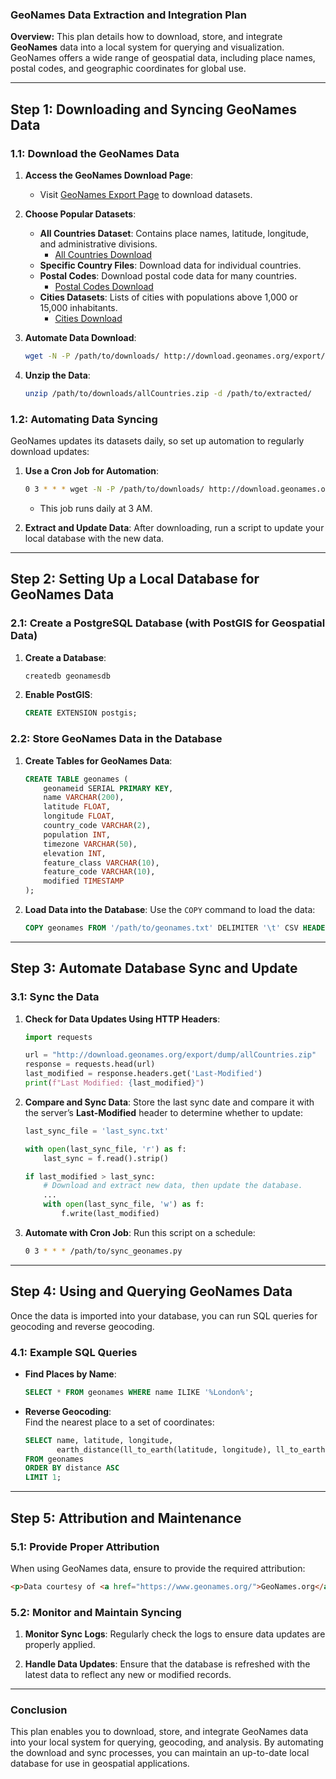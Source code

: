 ### **GeoNames Data Extraction and Integration Plan**

**Overview:**
This plan details how to download, store, and integrate **GeoNames** data into a local system for querying and visualization. GeoNames offers a wide range of geospatial data, including place names, postal codes, and geographic coordinates for global use.

---

## **Step 1: Downloading and Syncing GeoNames Data**

### **1.1: Download the GeoNames Data**
1. **Access the GeoNames Download Page**:  
   - Visit [GeoNames Export Page](https://www.geonames.org/export/) to download datasets.
   
2. **Choose Popular Datasets**:
   - **All Countries Dataset**: Contains place names, latitude, longitude, and administrative divisions.
     - [All Countries Download](http://download.geonames.org/export/dump/allCountries.zip)
   - **Specific Country Files**: Download data for individual countries.
   - **Postal Codes**: Download postal code data for many countries.
     - [Postal Codes Download](http://download.geonames.org/export/zip/allCountries.zip)
   - **Cities Datasets**: Lists of cities with populations above 1,000 or 15,000 inhabitants.
     - [Cities Download](http://download.geonames.org/export/dump/cities1000.zip)
   
3. **Automate Data Download**:
   ```bash
   wget -N -P /path/to/downloads/ http://download.geonames.org/export/dump/allCountries.zip
   ```

4. **Unzip the Data**:
   ```bash
   unzip /path/to/downloads/allCountries.zip -d /path/to/extracted/
   ```

### **1.2: Automating Data Syncing**
GeoNames updates its datasets daily, so set up automation to regularly download updates:
1. **Use a Cron Job for Automation**:
   ```bash
   0 3 * * * wget -N -P /path/to/downloads/ http://download.geonames.org/export/dump/allCountries.zip
   ```
   - This job runs daily at 3 AM.

2. **Extract and Update Data**:
   After downloading, run a script to update your local database with the new data.

---

## **Step 2: Setting Up a Local Database for GeoNames Data**

### **2.1: Create a PostgreSQL Database (with PostGIS for Geospatial Data)**

1. **Create a Database**:
   ```bash
   createdb geonamesdb
   ```

2. **Enable PostGIS**:
   ```sql
   CREATE EXTENSION postgis;
   ```

### **2.2: Store GeoNames Data in the Database**
1. **Create Tables for GeoNames Data**:
   ```sql
   CREATE TABLE geonames (
       geonameid SERIAL PRIMARY KEY,
       name VARCHAR(200),
       latitude FLOAT,
       longitude FLOAT,
       country_code VARCHAR(2),
       population INT,
       timezone VARCHAR(50),
       elevation INT,
       feature_class VARCHAR(10),
       feature_code VARCHAR(10),
       modified TIMESTAMP
   );
   ```

2. **Load Data into the Database**:
   Use the `COPY` command to load the data:
   ```sql
   COPY geonames FROM '/path/to/geonames.txt' DELIMITER '\t' CSV HEADER;
   ```

---

## **Step 3: Automate Database Sync and Update**

### **3.1: Sync the Data**

1. **Check for Data Updates Using HTTP Headers**:
   ```python
   import requests

   url = "http://download.geonames.org/export/dump/allCountries.zip"
   response = requests.head(url)
   last_modified = response.headers.get('Last-Modified')
   print(f"Last Modified: {last_modified}")
   ```

2. **Compare and Sync Data**:
   Store the last sync date and compare it with the server’s **Last-Modified** header to determine whether to update:
   ```python
   last_sync_file = 'last_sync.txt'

   with open(last_sync_file, 'r') as f:
       last_sync = f.read().strip()

   if last_modified > last_sync:
       # Download and extract new data, then update the database.
       ...
       with open(last_sync_file, 'w') as f:
           f.write(last_modified)
   ```

3. **Automate with Cron Job**:
   Run this script on a schedule:
   ```bash
   0 3 * * * /path/to/sync_geonames.py
   ```

---

## **Step 4: Using and Querying GeoNames Data**

Once the data is imported into your database, you can run SQL queries for geocoding and reverse geocoding.

### **4.1: Example SQL Queries**

- **Find Places by Name**:
   ```sql
   SELECT * FROM geonames WHERE name ILIKE '%London%';
   ```

- **Reverse Geocoding**:  
   Find the nearest place to a set of coordinates:
   ```sql
   SELECT name, latitude, longitude,
          earth_distance(ll_to_earth(latitude, longitude), ll_to_earth(51.5074, -0.1278)) AS distance
   FROM geonames
   ORDER BY distance ASC
   LIMIT 1;
   ```

---

## **Step 5: Attribution and Maintenance**

### **5.1: Provide Proper Attribution**
When using GeoNames data, ensure to provide the required attribution:
   ```html
   <p>Data courtesy of <a href="https://www.geonames.org/">GeoNames.org</a>.</p>
   ```

### **5.2: Monitor and Maintain Syncing**
1. **Monitor Sync Logs**:
   Regularly check the logs to ensure data updates are properly applied.
   
2. **Handle Data Updates**:
   Ensure that the database is refreshed with the latest data to reflect any new or modified records.

---

### **Conclusion**
This plan enables you to download, store, and integrate GeoNames data into your local system for querying, geocoding, and analysis. By automating the download and sync processes, you can maintain an up-to-date local database for use in geospatial applications.